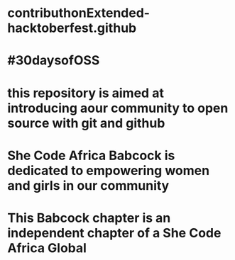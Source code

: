 # contributhonExtended-hacktoberfest.github
# #30daysofOSS
#  this repository is aimed at introducing aour community to open source with git and github
# She Code Africa Babcock is dedicated to empowering women and girls in our community
# This Babcock chapter is an independent chapter of a She Code Africa Global 
